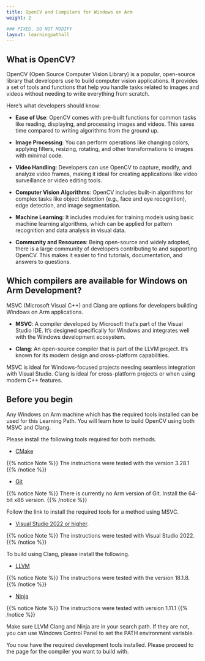 ```yaml
---
title: OpenCV and Compilers for Windows on Arm
weight: 2

### FIXED, DO NOT MODIFY
layout: learningpathall
---
```


## What is OpenCV?

OpenCV (Open Source Computer Vision Library) is a popular, open-source library that developers use to build computer vision applications. It provides a set of tools and functions that help you handle tasks related to images and videos without needing to write everything from scratch. 

Here’s what developers should know:

* __Ease of Use__: OpenCV comes with pre-built functions for common tasks like reading, displaying, and processing images and videos. This saves time compared to writing algorithms from the ground up.

* __Image Processing__: You can perform operations like changing colors, applying filters, resizing, rotating, and other transformations to images with minimal code.

* __Video Handling__: Developers can use OpenCV to capture, modify, and analyze video frames, making it ideal for creating applications like video surveillance or video editing tools.

* __Computer Vision Algorithms__: OpenCV includes built-in algorithms for complex tasks like object detection (e.g., face and eye recognition), edge detection, and image segmentation.

* __Machine Learning__: It includes modules for training models using basic machine learning algorithms, which can be applied for pattern recognition and data analysis in visual data.

* __Community and Resources__: Being open-source and widely adopted, there is a large community of developers contributing to and supporting OpenCV. This makes it easier to find tutorials, documentation, and answers to questions.


## Which compilers are available for Windows on Arm Development?

MSVC (Microsoft Visual C++) and Clang are options for developers building Windows on Arm applications.

* __MSVC__: A compiler developed by Microsoft that’s part of the Visual Studio IDE. It’s designed specifically for Windows and integrates well with the Windows development ecosystem.

* __Clang__: An open-source compiler that is part of the LLVM project. It’s known for its modern design and cross-platform capabilities. 

MSVC is ideal for Windows-focused projects needing seamless integration with Visual Studio. Clang is ideal for cross-platform projects or when using modern C++ features.

## Before you begin

Any Windows on Arm machine which has the required tools installed can be used for this Learning Path. You will learn how to build OpenCV using both MSVC and Clang. 

Please install the following tools required for both methods.

* [CMake](/install-guides/cmake)

{{% notice Note %}}
The instructions were tested with the version 3.28.1
{{% /notice %}}

* [Git](https://git-scm.com/downloads/win)

{{% notice Note %}}
There is currently no Arm version of Git. Install the 64-bit x86 version.
{{% /notice %}}

Follow the link to install the required tools for a method using MSVC.

* [Visual Studio 2022 or higher](/install-guides/vs-woa). 

{{% notice Note %}}
The instructions were tested with Visual Studio 2022.
{{% /notice %}}

To build using Clang, please install the following.

* [LLVM](/install-guides/llvm-woa/)

{{% notice Note %}}
The instructions were tested with the version 18.1.8.
{{% /notice %}}

* [Ninja]( https://github.com/ninja-build/ninja/releases)

{{% notice Note %}}
The instructions were tested with version 1.11.1
{{% /notice %}}

Make sure LLVM Clang and Ninja are in your search path. If they are not, you can use Windows Control Panel to set the PATH environment variable.

You now have the required development tools installed. Please proceed to the page for the compiler you want to build with.
